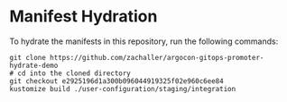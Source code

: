 # Manifest Hydration

To hydrate the manifests in this repository, run the following commands:

```shell
git clone https://github.com/zachaller/argocon-gitops-promoter-hydrate-demo
# cd into the cloned directory
git checkout e2925196d1a300b096044919325f02e960c6ee84
kustomize build ./user-configuration/staging/integration
```
